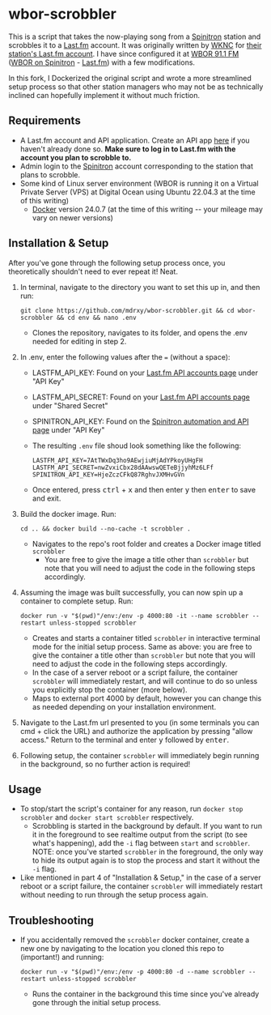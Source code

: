 # wbor-scrobbler

This is a script that takes the now-playing song from a [Spinitron](https://spinitron.com/) station and scrobbles it to a [Last.fm](https://www.last.fm/) account. It was originally written by [WKNC](https://wknc.org/) for [their station's Last.fm account](https://www.last.fm/user/wknc881). I have since configured it at [WBOR 91.1 FM](https://www.wbor.org) ([WBOR on Spinitron](https://spinitron.com/WBOR/) - [Last.fm](https://www.last.fm/user/wbor)) with a few modifications.

In this fork, I Dockerized the original script and wrote a more streamlined setup process so that other station managers who may not be as technically inclined can hopefully implement it without much friction.

## Requirements

* A Last.fm account and API application. Create an API app [here](https://www.last.fm/api/account/create) if you haven't already done so. **Make sure to log in to Last.fm with the account you plan to scrobble to.**
* Admin login to the [Spinitron](https://spinitron.com/) account corresponding to the station that plans to scrobble.
* Some kind of Linux server environment (WBOR is running it on a Virtual Private Server (VPS) at Digital Ocean using Ubuntu 22.04.3 at the time of this writing)
  * [Docker](https://www.docker.com/) version 24.0.7 (at the time of this writing -- your mileage may vary on newer versions)

## Installation & Setup

After you've gone through the following setup process once, you theoretically shouldn't need to ever repeat it! Neat.

1. In terminal, navigate to the directory you want to set this up in, and then run:

    ```text
    git clone https://github.com/mdrxy/wbor-scrobbler.git && cd wbor-scrobbler && cd env && nano .env
    ```

    * Clones the repository, navigates to its folder, and opens the .env needed for editing in step 2.

2. In .env, enter the following values after the `=` (without a space):
    * LASTFM_API_KEY: Found on your [Last.fm API accounts page](https://www.last.fm/api/accounts) under "API Key"
    * LASTFM_API_SECRET: Found on your [Last.fm API accounts page](https://www.last.fm/api/accounts) under "Shared Secret"
    * SPINITRON_API_KEY: Found on the [Spinitron automation and API page](https://spinitron.com/station/automation/panel) under "API Key"
    * The resulting `.env` file shoud look something like the following:

        ```text
        LASTFM_API_KEY=7AtTWxDq3ho9AEwjiuMjAdYPkoyUHgFH
        LASTFM_API_SECRET=nwZvxiCbx28dAAwswQETeBjjyhMz6LFf
        SPINITRON_API_KEY=HjeZczCFkQ87RghvJXMHvGVn
        ```

    * Once entered, press <kbd>ctrl</kbd> + <kbd>x</kbd> and then enter <kbd>y</kbd> then <kbd>enter</kbd> to save and exit.

3. Build the docker image. Run:

    ```text
    cd .. && docker build --no-cache -t scrobbler .
    ```

    * Navigates to the repo's root folder and creates a Docker image titled `scrobbler`
        * You are free to give the image a title other than `scrobbler` but note that you will need to adjust the code in the following steps accordingly.

4. Assuming the image was built successfully, you can now spin up a container to complete setup. Run:

    ```text
    docker run -v "$(pwd)"/env:/env -p 4000:80 -it --name scrobbler --restart unless-stopped scrobbler
    ```

    * Creates and starts a container titled `scrobbler` in interactive terminal mode for the initial setup process. Same as above: you are free to give the container a title other than `scrobbler` but note that you will need to adjust the code in the following steps accordingly.
    * In the case of a server reboot or a script failure, the container `scrobbler` will immediately restart, and will continue to do so unless you explicitly stop the container (more below).
    * Maps to external port 4000 by default, however you can change this as needed depending on your installation environment.

5. Navigate to the Last.fm url presented to you (in some terminals you can cmd + click the URL) and authorize the application by pressing "allow access." Return to the terminal and enter <kbd>y</kbd> followed by <kbd>enter</kbd>.

6. Following setup, the container `scrobbler` will immediately begin running in the background, so no further action is required!

## Usage

* To stop/start the script's container for any reason, run `docker stop scrobbler` and `docker start scrobbler` respectively.
  * Scrobbling is started in the background by default. If you want to run it in the foreground to see realtime output from the script (to see what's happening), add the `-i` flag between `start` and `scrobbler`. NOTE: once you've started `scrobbler` in the foreground, the only way to hide its output again is to stop the process and start it without the `-i` flag.
* Like mentioned in part 4 of "Installation & Setup," in the case of a server reboot or a script failure, the container `scrobbler` will immediately restart without needing to run through the setup process again.

## Troubleshooting

* If you accidentally removed the `scrobbler` docker container, create a new one by navigating to the location you cloned this repo to (important!) and running:

    ```text
    docker run -v "$(pwd)"/env:/env -p 4000:80 -d --name scrobbler --restart unless-stopped scrobbler
    ```

  * Runs the container in the background this time since you've already gone through the initial setup process.
